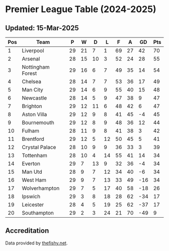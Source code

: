# Premier League Table (2024-2025)
## Updated: 15-Mar-2025

| Pos | Team | P | W | D | L | F | A | GD | Pts |
| --- | --- | --- | --- | --- | --- | --- | --- | --- | --- |
| 1 | Liverpool | 29 | 21 | 7 | 1 | 69 | 27 | 42 | 70 |
| 2 | Arsenal | 28 | 15 | 10 | 3 | 52 | 24 | 28 | 55 |
| 3 | Nottingham Forest | 29 | 16 | 6 | 7 | 49 | 35 | 14 | 54 |
| 4 | Chelsea | 28 | 14 | 7 | 7 | 53 | 36 | 17 | 49 |
| 5 | Man City | 29 | 14 | 6 | 9 | 55 | 40 | 15 | 48 |
| 6 | Newcastle | 28 | 14 | 5 | 9 | 47 | 38 | 9 | 47 |
| 7 | Brighton | 29 | 12 | 11 | 6 | 48 | 42 | 6 | 47 |
| 8 | Aston Villa | 29 | 12 | 9 | 8 | 41 | 45 | -4 | 45 |
| 9 | Bournemouth | 29 | 12 | 8 | 9 | 48 | 36 | 12 | 44 |
| 10 | Fulham | 28 | 11 | 9 | 8 | 41 | 38 | 3 | 42 |
| 11 | Brentford | 29 | 12 | 5 | 12 | 50 | 45 | 5 | 41 |
| 12 | Crystal Palace | 28 | 10 | 9 | 9 | 36 | 33 | 3 | 39 |
| 13 | Tottenham | 28 | 10 | 4 | 14 | 55 | 41 | 14 | 34 |
| 14 | Everton | 29 | 7 | 13 | 9 | 32 | 36 | -4 | 34 |
| 15 | Man Utd | 28 | 9 | 7 | 12 | 34 | 40 | -6 | 34 |
| 16 | West Ham | 29 | 9 | 7 | 13 | 33 | 49 | -16 | 34 |
| 17 | Wolverhampton | 29 | 7 | 5 | 17 | 40 | 58 | -18 | 26 |
| 18 | Ipswich | 29 | 3 | 8 | 18 | 28 | 62 | -34 | 17 |
| 19 | Leicester | 28 | 4 | 5 | 19 | 25 | 62 | -37 | 17 |
| 20 | Southampton | 29 | 2 | 3 | 24 | 21 | 70 | -49 | 9 |

## Accreditation 

Data provided by [thefishy.net](https://www.thefishy.net/).